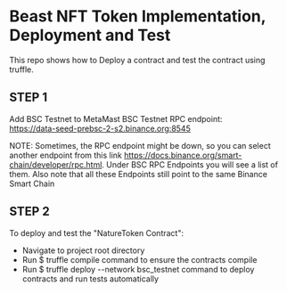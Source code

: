 # Beast NFT Token Implementation, Deployment and Test

This repo shows how to Deploy a contract and test the contract using truffle. 


## STEP 1 
Add BSC Testnet to MetaMast 
BSC Testnet RPC endpoint:  
https://data-seed-prebsc-2-s2.binance.org:8545

NOTE: Sometimes, the RPC endpoint might be down, so you can select another endpoint from this link https://docs.binance.org/smart-chain/developer/rpc.html. 
Under  BSC RPC Endpoints you will see a list of them. Also note that all these Endpoints still point to the same Binance Smart Chain

## STEP 2
To deploy and test the "NatureToken Contract":  

- Navigate to project root directory
- Run $ truffle compile  command to ensure the contracts compile 
- Run $ truffle deploy --network bsc_testnet command to deploy contracts and run tests automatically
